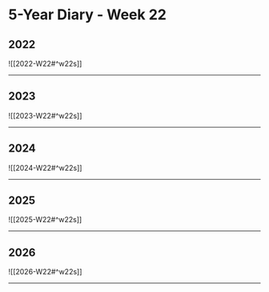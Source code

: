 # 5-Year Diary - Week 22

## 2022
![[2022-W22#^w22s]]

---
## 2023
![[2023-W22#^w22s]]

---
## 2024
![[2024-W22#^w22s]]

---
## 2025
![[2025-W22#^w22s]]

---
## 2026
![[2026-W22#^w22s]]

---